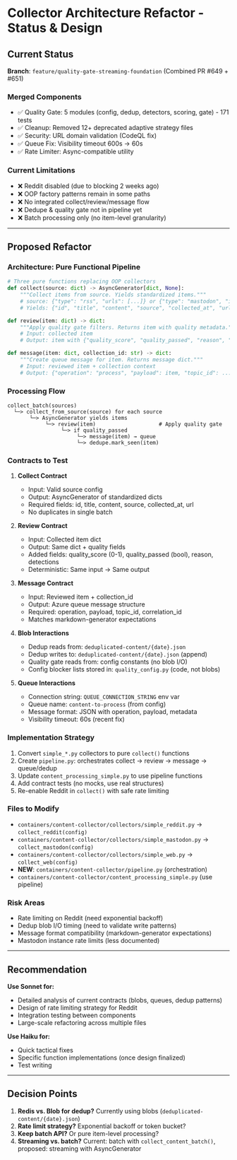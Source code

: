 # Collector Architecture Refactor - Status & Design

## Current Status

**Branch**: `feature/quality-gate-streaming-foundation` (Combined PR #649 + #651)

### Merged Components
- ✅ Quality Gate: 5 modules (config, dedup, detectors, scoring, gate) - 171 tests
- ✅ Cleanup: Removed 12+ deprecated adaptive strategy files
- ✅ Security: URL domain validation (CodeQL fix)
- ✅ Queue Fix: Visibility timeout 600s → 60s
- ✅ Rate Limiter: Async-compatible utility

### Current Limitations
- ❌ Reddit disabled (due to blocking 2 weeks ago)
- ❌ OOP factory patterns remain in some paths
- ❌ No integrated collect/review/message flow
- ❌ Dedupe & quality gate not in pipeline yet
- ❌ Batch processing only (no item-level granularity)

---

## Proposed Refactor

### Architecture: Pure Functional Pipeline

```python
# Three pure functions replacing OOP collectors
def collect(source: dict) -> AsyncGenerator[dict, None]:
    """Collect items from source. Yields standardized items."""
    # source: {"type": "rss", "urls": [...]} or {"type": "mastodon", "instance": "..."}
    # Yields: {"id", "title", "content", "source", "collected_at", "url", ...}

def review(item: dict) -> dict:
    """Apply quality gate filters. Returns item with quality metadata."""
    # Input: collected item
    # Output: item with {"quality_score", "quality_passed", "reason", "detections": {...}}

def message(item: dict, collection_id: str) -> dict:
    """Create queue message for item. Returns message dict."""
    # Input: reviewed item + collection context
    # Output: {"operation": "process", "payload": item, "topic_id": ...}
```

### Processing Flow
```
collect_batch(sources)
  └─> collect_from_source(source) for each source
       └─> AsyncGenerator yields items
            └─> review(item)                    # Apply quality gate
                 └─> if quality_passed
                      └─> message(item) → queue
                      └─> dedupe.mark_seen(item)
```

### Contracts to Test
1. **Collect Contract**
   - Input: Valid source config
   - Output: AsyncGenerator of standardized dicts
   - Required fields: id, title, content, source, collected_at, url
   - No duplicates in single batch

2. **Review Contract**
   - Input: Collected item dict
   - Output: Same dict + quality fields
   - Added fields: quality_score (0-1), quality_passed (bool), reason, detections
   - Deterministic: Same input → Same output

3. **Message Contract**
   - Input: Reviewed item + collection_id
   - Output: Azure queue message structure
   - Required: operation, payload, topic_id, correlation_id
   - Matches markdown-generator expectations

4. **Blob Interactions**
   - Dedup reads from: `deduplicated-content/{date}.json`
   - Dedup writes to: `deduplicated-content/{date}.json` (append)
   - Quality gate reads from: config constants (no blob I/O)
   - Config blocker lists stored in: `quality_config.py` (code, not blobs)

5. **Queue Interactions**
   - Connection string: `QUEUE_CONNECTION_STRING` env var
   - Queue name: `content-to-process` (from config)
   - Message format: JSON with operation, payload, metadata
   - Visibility timeout: 60s (recent fix)

### Implementation Strategy
1. Convert `simple_*.py` collectors to pure `collect()` functions
2. Create `pipeline.py`: orchestrates collect → review → message → queue/dedup
3. Update `content_processing_simple.py` to use pipeline functions
4. Add contract tests (no mocks, use real structures)
5. Re-enable Reddit in `collect()` with safe rate limiting

### Files to Modify
- `containers/content-collector/collectors/simple_reddit.py` → `collect_reddit(config)`
- `containers/content-collector/collectors/simple_mastodon.py` → `collect_mastodon(config)`
- `containers/content-collector/collectors/simple_web.py` → `collect_web(config)`
- **NEW**: `containers/content-collector/pipeline.py` (orchestration)
- `containers/content-collector/content_processing_simple.py` (use pipeline)

### Risk Areas
- Rate limiting on Reddit (need exponential backoff)
- Dedup blob I/O timing (need to validate write patterns)
- Message format compatibility (markdown-generator expectations)
- Mastodon instance rate limits (less documented)

---

## Recommendation

**Use Sonnet for:**
- Detailed analysis of current contracts (blobs, queues, dedup patterns)
- Design of rate limiting strategy for Reddit
- Integration testing between components
- Large-scale refactoring across multiple files

**Use Haiku for:**
- Quick tactical fixes
- Specific function implementations (once design finalized)
- Test writing

---

## Decision Points

1. **Redis vs. Blob for dedup?** Currently using blobs (`deduplicated-content/{date}.json`)
2. **Rate limit strategy?** Exponential backoff or token bucket?
3. **Keep batch API?** Or pure item-level processing?
4. **Streaming vs. batch?** Current: batch with `collect_content_batch()`, proposed: streaming with AsyncGenerator

